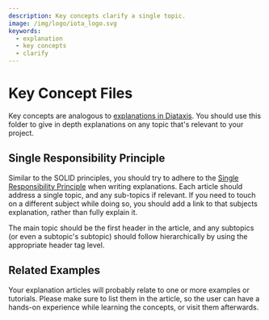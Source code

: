 ```yaml
---
description: Key concepts clarify a single topic.
image: /img/logo/iota_logo.svg
keywords:
  - explanation
  - key concepts
  - clarify
---
```


# Key Concept Files

Key concepts are analogous to [explanations in Diataxis](https://diataxis.fr/explanation/). You should use this folder
to give in depth explanations on any topic that's relevant to your project.

## Single Responsibility Principle

Similar to the SOLID principles, you should try to adhere to the
[Single Responsibility Principle](https://en.wikipedia.org/wiki/Single-responsibility_principle) when writing
explanations. Each article should address a single topic, and any sub-topics if relevant. If you need to touch on a
different subject while doing so, you should add a link to that subjects explanation, rather than fully explain it.

The main topic should be the first header in the article, and any subtopics (or even a subtopic's subtopic) should
follow hierarchically by using the appropriate header tag level.

## Related Examples

Your explanation articles will probably relate to one or more examples or tutorials. Please make sure to list them
in the article, so the user can have a hands-on experience while learning the concepts, or visit them afterwards.
